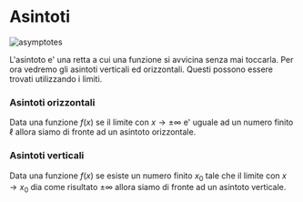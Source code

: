 # Asintoti  

![asymptotes](https://github.com/user-attachments/assets/112ff510-fc17-4d1a-822e-07335a341ced)  

L'asintoto e' una retta a cui una funzione si avvicina senza mai toccarla. Per ora vedremo gli asintoti verticali ed orizzontali. Questi possono essere trovati utilizzando i limiti.  


### Asintoti orizzontali  

Data una funzione $f(x)$ se il limite con $x\to\pm\infty$ e' uguale ad un numero finito $\ell$ allora siamo di fronte ad un asintoto orizzontale.  

### Asintoti verticali  

Data una funzione $f(x)$ se esiste un numero finito $x_0$ tale che il limite con $x\to x_0$ dia come risultato $\pm\infty$ allora siamo di fronte ad un asintoto verticale.  
